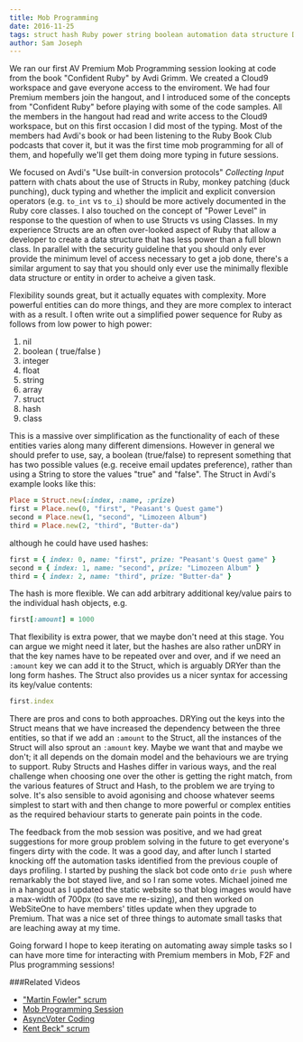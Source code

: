 ```yaml
---
title: Mob Programming
date: 2016-11-25
tags: struct hash Ruby power string boolean automation data structure DRY
author: Sam Joseph
---
```



We ran our first AV Premium Mob Programming session looking at code from the book "Confident Ruby" by Avdi Grimm.  We created a Cloud9 workspace and gave everyone access to the enviroment.   We had four Premium members join the hangout, and I introduced some of the concepts from "Confident Ruby" before playing with some of the code samples.  All the members in the hangout had read and write access to the Cloud9 workspace, but on this first occasion I did most of the typing.  Most of the members had Avdi's book or had been listening to the Ruby Book Club podcasts that cover it, but it was the first time mob programming for all of them, and hopefully we'll get them doing more typing in future sessions.

We focused on Avdi's "Use built-in conversion protocols" *Collecting Input* pattern with chats about the use of Structs in Ruby, monkey patching (duck punching), duck typing and whether the implicit and explicit conversion operators (e.g. `to_int` vs `to_i`) should be more actively documented in the Ruby core classes.  I also touched on the concept of "Power Level" in response to the question of when to use Structs vs using Classes.  In my experience Structs are an often over-looked aspect of Ruby that allow a developer to create a data structure that has less power than a full blown class.  In parallel with the security guideline that you should only ever provide the minimum level of access necessary to get a job done, there's a similar argument to say that you should only ever use the minimally flexible data structure or entity in order to acheive a given task.

Flexibility sounds great, but it actually equates with complexity.  More powerful entities can do more things, and they are more complex to interact with as a result.  I often write out a simplified power sequence for Ruby as follows from low power to high power:

1. nil
2. boolean ( true/false )
3. integer
4. float
5. string
6. array
7. struct
8. hash
9. class

This is a massive over simplification as the functionality of each of these entities varies along many different dimensions.  However in general we should prefer to use, say, a boolean (true/false) to represent something that has two possible values (e.g. receive email updates preference), rather than using a String to store the values "true" and "false".  The Struct in Avdi's example looks like this:

```rb
Place = Struct.new(:index, :name, :prize)
first = Place.new(0, "first", "Peasant's Quest game")
second = Place.new(1, "second", "Limozeen Album")
third = Place.new(2, "third", "Butter-da")
```

although he could have used hashes:

```rb
first = { index: 0, name: "first", prize: "Peasant's Quest game" }
second = { index: 1, name: "second", prize: "Limozeen Album" }
third = { index: 2, name: "third", prize: "Butter-da" } 
```

The hash is more flexible. We can add arbitrary additional key/value pairs to the individual hash objects, e.g.

```rb
first[:amount] = 1000
```

That flexibility is extra power, that we maybe don't need at this stage.  You can argue we might need it later, but the hashes are also rather unDRY in that the key names have to be repeated over and over, and if we need an `:amount` key we can add it to the Struct, which is arguably DRYer than the long form hashes.  The Struct also provides us a nicer syntax for accessing its key/value contents:

```rb
first.index
```

There are pros and cons to both approaches.  DRYing out the keys into the Struct means that we have increased the dependency between the three entities, so that if we add an `:amount` to the Struct, all the instances of the Struct will also sprout an `:amount` key.  Maybe we want that and maybe we don't; it all depends on the domain model and the behaviours we are trying to support.  Ruby Structs and Hashes differ in various ways, and the real challenge when choosing one over the other is getting the right match, from the various features of Struct and Hash, to the problem we are trying to solve.  It's also sensible to avoid agonising and choose whatever seems simplest to start with and then change to more powerful or complex entities as the required behaviour starts to generate pain points in the code.

The feedback from the mob session was positive, and we had great suggestions for more group problem solving in the future to get everyone's fingers dirty with the code.  It was a good day, and after lunch I started knocking off the automation tasks identified from the previous couple of days profiling.  I started by pushing the slack bot code onto `drie push` where remarkably the bot stayed live, and so I ran some votes.  Michael joined me in a hangout as I updated the static website so that blog images would have a max-width of 700px (to save me re-sizing), and then worked on WebSiteOne to have members' titles update when they upgrade to Premium.  That was a nice set of three things to automate small tasks that are leaching away at my time.

Going forward I hope to keep iterating on automating away simple tasks so I can have more time for interacting with Premium members in Mob, F2F and Plus programming sessions!

###Related Videos

* ["Martin Fowler" scrum](https://www.youtube.com/watch?v=5rQ-SLPjKVs)
* [Mob Programming Session](https://www.youtube.com/watch?v=L_jdimj1l3E)
* [AsyncVoter Coding](https://www.youtube.com/watch?v=dordkH0qlF0)
* [Kent Beck" scrum](https://www.youtube.com/watch?v=TI3JhhZHmyo)




